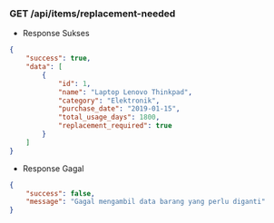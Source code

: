 ### GET /api/items/replacement-needed
- Response Sukses
```json
{
    "success": true,
    "data": [
        {
            "id": 1,
            "name": "Laptop Lenovo Thinkpad",
            "category": "Elektronik",
            "purchase_date": "2019-01-15",
            "total_usage_days": 1800,
            "replacement_required": true
        }
    ]
}
```

- Response Gagal
```json
{
    "success": false,
    "message": "Gagal mengambil data barang yang perlu diganti"
}
```